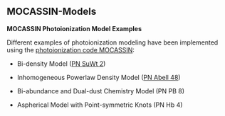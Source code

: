 ## MOCASSIN-Models

**MOCASSIN Photoionization Model Examples**

Different examples of photoionization modeling have been implemented using the [photoionization code MOCASSIN](https://github.com/equib/MOCASSIN-2.0):

* Bi-density Model ([PN SuWt 2](https://github.com/equib/mocassin-models/tree/master/SuWt2))

* Inhomogeneous Powerlaw Density Model ([PN Abell 48](https://github.com/equib/mocassin-models/tree/master/Abell48))

* Bi-abundance and Dual-dust Chemistry Model (PN PB 8)

* Aspherical Model with Point-symmetric Knots (PN Hb 4)
